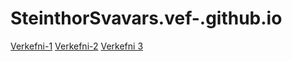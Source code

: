 # SteinthorSvavars.vef-.github.io

[Verkefni-1](Verkefni-1)
[Verkefni-2](verkefni-2)
[Verkefni 3](verkefni-3)
